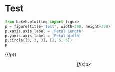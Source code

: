 # Test

```python
from bokeh.plotting import figure
p = figure(title='Test', width=300, height=300)
p.xaxis.axis_label = 'Petal Length'
p.yaxis.axis_label = 'Petal Width'
p.circle([3, 3, 3], [2, 5, 6])
p
```

{{!p}}


$$\int f(x)dx$$
